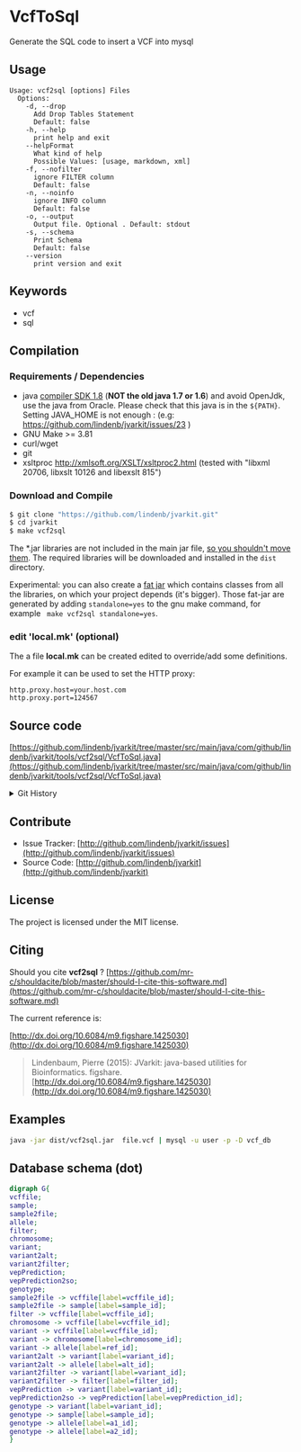 # VcfToSql

Generate the SQL code to insert a VCF into mysql


## Usage

```
Usage: vcf2sql [options] Files
  Options:
    -d, --drop
      Add Drop Tables Statement
      Default: false
    -h, --help
      print help and exit
    --helpFormat
      What kind of help
      Possible Values: [usage, markdown, xml]
    -f, --nofilter
      ignore FILTER column
      Default: false
    -n, --noinfo
      ignore INFO column
      Default: false
    -o, --output
      Output file. Optional . Default: stdout
    -s, --schema
      Print Schema
      Default: false
    --version
      print version and exit

```


## Keywords

 * vcf
 * sql


## Compilation

### Requirements / Dependencies

* java [compiler SDK 1.8](http://www.oracle.com/technetwork/java/index.html) (**NOT the old java 1.7 or 1.6**) and avoid OpenJdk, use the java from Oracle. Please check that this java is in the `${PATH}`. Setting JAVA_HOME is not enough : (e.g: https://github.com/lindenb/jvarkit/issues/23 )
* GNU Make >= 3.81
* curl/wget
* git
* xsltproc http://xmlsoft.org/XSLT/xsltproc2.html (tested with "libxml 20706, libxslt 10126 and libexslt 815")


### Download and Compile

```bash
$ git clone "https://github.com/lindenb/jvarkit.git"
$ cd jvarkit
$ make vcf2sql
```

The *.jar libraries are not included in the main jar file, [so you shouldn't move them](https://github.com/lindenb/jvarkit/issues/15#issuecomment-140099011 ).
The required libraries will be downloaded and installed in the `dist` directory.

Experimental: you can also create a [fat jar](https://stackoverflow.com/questions/19150811/) which contains classes from all the libraries, on which your project depends (it's bigger). Those fat-jar are generated by adding `standalone=yes` to the gnu make command, for example ` make vcf2sql standalone=yes`.

### edit 'local.mk' (optional)

The a file **local.mk** can be created edited to override/add some definitions.

For example it can be used to set the HTTP proxy:

```
http.proxy.host=your.host.com
http.proxy.port=124567
```
## Source code 

[https://github.com/lindenb/jvarkit/tree/master/src/main/java/com/github/lindenb/jvarkit/tools/vcf2sql/VcfToSql.java](https://github.com/lindenb/jvarkit/tree/master/src/main/java/com/github/lindenb/jvarkit/tools/vcf2sql/VcfToSql.java)


<details>
<summary>Git History</summary>

```
Mon May 29 12:33:45 2017 +0200 ; cont ; https://github.com/lindenb/jvarkit/commit/870be8e90d7e98d947f73e67ef9965f12f351846
Mon May 22 17:20:59 2017 +0200 ; moving to jcommaner ; https://github.com/lindenb/jvarkit/commit/60cbfa764f7f5bacfdb78e48caf8f9b66e53a6a0
Fri Apr 14 10:22:16 2017 +0200 ; knime helper ; https://github.com/lindenb/jvarkit/commit/51679edcfb691b8851c06881599c6f1c7a65af34
Wed Feb 22 19:07:03 2017 +0100 ; refactor prediction parsers ; https://github.com/lindenb/jvarkit/commit/dc7f7797c60d63cd09d3b7712fb81033cd7022cb
Tue Feb 14 16:40:50 2017 +0100 ; ngs files ; https://github.com/lindenb/jvarkit/commit/4762c08811ff316f00f3b3151cdce9cd3dcfdeb0
Fri Jun 17 13:56:39 2016 +0200 ; cont ; https://github.com/lindenb/jvarkit/commit/865252a44fc018f46b4280788cec65a1383dcc18
Thu Nov 26 17:41:15 2015 +0100 ; cont ; https://github.com/lindenb/jvarkit/commit/899c60335614350d463be66ec21e994b34dc55be
Mon Jun 1 15:27:11 2015 +0200 ; change getChrom() to getContig() ; https://github.com/lindenb/jvarkit/commit/5abd60afcdc2d5160164ae6e18087abf66d8fcfe
Mon Mar 9 17:31:27 2015 +0100 ; playing with d2rq ; https://github.com/lindenb/jvarkit/commit/bfc4fe33e562e58d17b8b7048a9ab76f797a8f29
Mon Mar 9 14:47:06 2015 +0100 ; moving vcf2sql to mysql ; https://github.com/lindenb/jvarkit/commit/f2813fc2fbf434da37526f038b60181564881c8e
Sun Mar 8 19:06:57 2015 +0100 ; cont ; https://github.com/lindenb/jvarkit/commit/b693b57aba74ab4b1a64cda918f75f34e81f5ac8
Sun Mar 8 11:57:53 2015 +0100 ; cont ; https://github.com/lindenb/jvarkit/commit/5368cb16eac006377c3ccc994ec765b08028d51c
Fri Mar 6 18:15:12 2015 +0100 ; vcf2sql ; https://github.com/lindenb/jvarkit/commit/71e852d94cfb49fb1dd986753c4d94fd9fe19544
Mon May 12 14:06:30 2014 +0200 ; continue moving to htsjdk ; https://github.com/lindenb/jvarkit/commit/011f098b6402da9e204026ee33f3f89d5e0e0355
Mon May 12 10:28:28 2014 +0200 ; first sed on files ; https://github.com/lindenb/jvarkit/commit/79ae202e237f53b7edb94f4326fee79b2f71b8e8
Fri Dec 13 17:19:27 2013 +0100 ; fix major bug in prediction parsers ; https://github.com/lindenb/jvarkit/commit/7559f47ef5f1ecee018ea7eb0968b6bdede93283
Wed Oct 23 16:07:39 2013 +0200 ; vcf2xml ; https://github.com/lindenb/jvarkit/commit/45be5f2d65b1bef86e8a156b5765e49d5019ff6e
Fri Oct 11 15:39:02 2013 +0200 ; picard v.100: deletion of VcfIterator :-( ; https://github.com/lindenb/jvarkit/commit/e88fab449b04aed40c2ff7f9d0cf8c8b6ab14a31
Fri Sep 6 15:11:11 2013 +0200 ; moved code for latest version of picard (1.97). Using VCFIterator instead of ASciiLineReader ; https://github.com/lindenb/jvarkit/commit/810877c10406a017fd5a31dacff7e8401089d429
Tue Jul 9 22:32:27 2013 +0200 ; map blast annotations ; https://github.com/lindenb/jvarkit/commit/daf4fc237904ef2cf68f6588b93d5aded76905c5
Mon Jul 8 19:18:13 2013 +0200 ; fix constructor of VCF header ; https://github.com/lindenb/jvarkit/commit/0ebd352c3073e1fc9fea9f5813a26b2f8a67e0c7
Fri Jun 28 15:05:15 2013 +0200 ; support HSQLDB for vcf2sql ; https://github.com/lindenb/jvarkit/commit/522f5ab9bf30b28e2f5e33cc03c98b20b2872389
Fri Jun 21 13:53:12 2013 +0200 ; index for vcf2sql ; https://github.com/lindenb/jvarkit/commit/4061478611cab0726081de878715575c76cf1152
Thu Jun 20 16:54:53 2013 +0200 ; fixed sql ; https://github.com/lindenb/jvarkit/commit/1f2b912ee5c2e6bf8f14034716fe3195a45ae271
Wed Jun 19 21:32:33 2013 +0200 ; extra field sql ; https://github.com/lindenb/jvarkit/commit/73f589b35f381b062745a10b986f5b358870516a
Wed Jun 19 18:24:03 2013 +0200 ; snpeff + sql ; https://github.com/lindenb/jvarkit/commit/5153a22222664fe8737c486efd09d4b8719f4274
Mon Jun 10 17:32:43 2013 +0200 ; log ; https://github.com/lindenb/jvarkit/commit/d52bc0139f603305c1873d0d02dc4cb7612970ab
Mon Jun 10 10:33:05 2013 +0200 ; vcf2sqlite ok ; https://github.com/lindenb/jvarkit/commit/165be96607caac00d26e4cf47bf527a670921b67
Sun Jun 9 22:34:19 2013 +0200 ; hershey ; https://github.com/lindenb/jvarkit/commit/e7d9cfe298767e6098636b943cf03017a591ad2c
```

</details>

## Contribute

- Issue Tracker: [http://github.com/lindenb/jvarkit/issues](http://github.com/lindenb/jvarkit/issues)
- Source Code: [http://github.com/lindenb/jvarkit](http://github.com/lindenb/jvarkit)

## License

The project is licensed under the MIT license.

## Citing

Should you cite **vcf2sql** ? [https://github.com/mr-c/shouldacite/blob/master/should-I-cite-this-software.md](https://github.com/mr-c/shouldacite/blob/master/should-I-cite-this-software.md)

The current reference is:

[http://dx.doi.org/10.6084/m9.figshare.1425030](http://dx.doi.org/10.6084/m9.figshare.1425030)

> Lindenbaum, Pierre (2015): JVarkit: java-based utilities for Bioinformatics. figshare.
> [http://dx.doi.org/10.6084/m9.figshare.1425030](http://dx.doi.org/10.6084/m9.figshare.1425030)


## Examples

```bash
java -jar dist/vcf2sql.jar  file.vcf | mysql -u user -p -D vcf_db 
```
## Database schema (dot)

```dot
digraph G{
vcffile;
sample;
sample2file;
allele;
filter;
chromosome;
variant;
variant2alt;
variant2filter;
vepPrediction;
vepPrediction2so;
genotype;
sample2file -> vcffile[label=vcffile_id];
sample2file -> sample[label=sample_id];
filter -> vcffile[label=vcffile_id];
chromosome -> vcffile[label=vcffile_id];
variant -> vcffile[label=vcffile_id];
variant -> chromosome[label=chromosome_id];
variant -> allele[label=ref_id];
variant2alt -> variant[label=variant_id];
variant2alt -> allele[label=alt_id];
variant2filter -> variant[label=variant_id];
variant2filter -> filter[label=filter_id];
vepPrediction -> variant[label=variant_id];
vepPrediction2so -> vepPrediction[label=vepPrediction_id];
genotype -> variant[label=variant_id];
genotype -> sample[label=sample_id];
genotype -> allele[label=a1_id];
genotype -> allele[label=a2_id];
}

```

